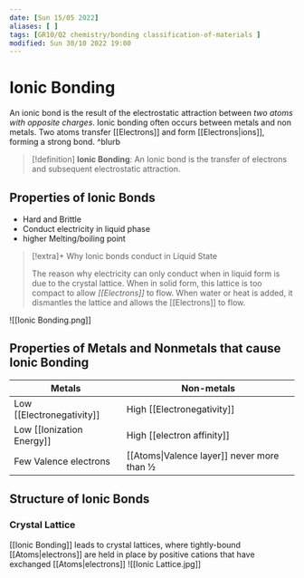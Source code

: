 ```yaml
---
date: [Sun 15/05 2022]
aliases: [ ]
tags: [GR10/Q2 chemistry/bonding classification-of-materials ]
modified: Sun 30/10 2022 19:00
---
```

# Ionic Bonding
An ionic bond is the result of the electrostatic attraction between *two atoms with opposite charges*. Ionic bonding often occurs between metals and non metals. Two atoms transfer [[Electrons]] and form [[Electrons|ions]], forming a strong bond. ^blurb

>[!definition]
**Ionic Bonding**: An Ionic bond is the transfer of electrons and subsequent electrostatic attraction.

## Properties of Ionic Bonds
- Hard and Brittle
- Conduct electricity in liquid phase
- higher Melting/boiling point

> [!extra]+ Why Ionic bonds conduct in Liquid State
> 
> The reason why electricity can only conduct when in liquid form is due to the crystal lattice. When in solid form, this lattice is too compact to allow *[[Electrons]]* to flow. When water or heat is added, it dismantles the lattice and allows the [[Electrons]] to flow. 


![[Ionic Bonding.png]]

## Properties of Metals and Nonmetals that cause Ionic Bonding

| Metals                             | Non-metals                                            |
| ---------------------------------- | ----------------------------------------------------- |
| Low [[Electronegativity]]          | High [[Electronegativity]]                            |
| Low [[Ionization Energy]]          | High [[electron affinity]]                            |
| Few Valence electrons | [[Atoms\|Valence layer]] never more than ½ |

## Structure of Ionic Bonds
### Crystal Lattice
[[Ionic Bonding]] leads to crystal lattices, where tightly-bound [[Atoms|electrons]] are held in place by positive cations that have exchanged [[Atoms|electrons]]
![[Ionic Lattice.jpg]]